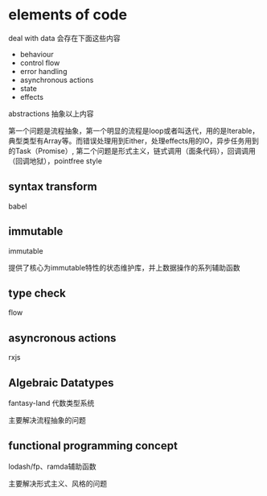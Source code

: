 # elements of code

deal with data 会存在下面这些内容

* behaviour
* control flow
* error handling
* asynchronous actions
* state
* effects

abstractions 抽象以上内容

第一个问题是流程抽象，第一个明显的流程是loop或者叫迭代，用的是Iterable，典型类型有Array等。而错误处理用到Either，处理effects用的IO，异步任务用到的Task（Promise）,
第二个问题是形式主义，链式调用（面条代码），回调调用（回调地狱），pointfree style

## syntax transform

babel

## immutable

immutable

提供了核心为immutable特性的状态维护库，并上数据操作的系列辅助函数

## type check

flow

## asyncronous actions

rxjs

## Algebraic Datatypes

fantasy-land 代数类型系统

主要解决流程抽象的问题

## functional programming concept

lodash/fp、ramda辅助函数

主要解决形式主义、风格的问题
